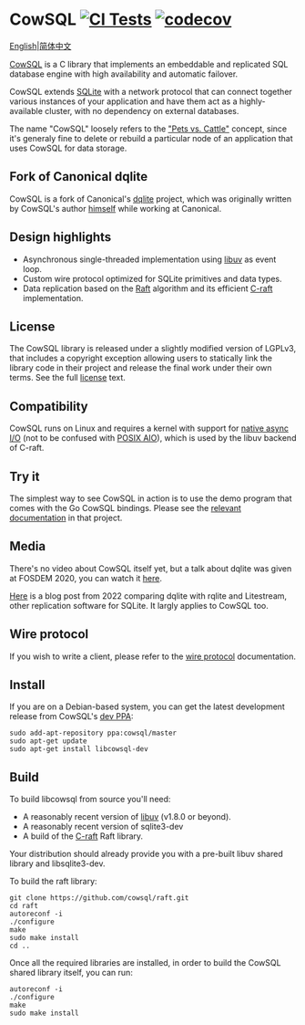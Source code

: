 CowSQL [![CI Tests](https://github.com/cowsql/cowsql/actions/workflows/build-and-test.yml/badge.svg)](https://github.com/cowsql/cowsql/actions/workflows/build-and-test.yml) [![codecov](https://codecov.io/gh/cowsql/cowsql/branch/master/graph/badge.svg)](https://codecov.io/gh/cowsql/cowsql)
======

[English](./README.md)|[简体中文](./README_CH.md)

[CowSQL](https://cowsql.dev) is a C library that implements an embeddable and
replicated SQL database engine with high availability and automatic failover.

CowSQL extends [SQLite](https://sqlite.org/) with a network protocol that can
connect together various instances of your application and have them act as a
highly-available cluster, with no dependency on external databases.

The name "CowSQL" loosely refers to the ["Pets
vs. Cattle"](https://iamondemand.com/blog/devops-concepts-pets-vs-cattle/)
concept, since it's generaly fine to delete or rebuild a particular node of an
application that uses CowSQL for data storage.

Fork of Canonical dqlite
------------------------

CowSQL is a fork of Canonical's [dqlite](https://github.com/canonical/dqlite)
project, which was originally written by CowSQL's author
[himself](https://github.com/canonical/dqlite/commits?author=freeekanayaka)
while working at Canonical.

Design highlights
----------------

* Asynchronous single-threaded implementation using [libuv](https://libuv.org/)
  as event loop.
* Custom wire protocol optimized for SQLite primitives and data types.
* Data replication based on the [Raft](https://raft.github.io/) algorithm and its
  efficient [C-raft](https://github.com/cowsql/raft) implementation.

License
-------

The CowSQL library is released under a slightly modified version of LGPLv3, that
includes a copyright exception allowing users to statically link the library
code in their project and release the final work under their own terms. See the
full [license](https://github.com/cowsql/cowsql/blob/master/LICENSE) text.

Compatibility
-------------

CowSQL runs on Linux and requires a kernel with support for [native async
I/O](https://man7.org/linux/man-pages/man2/io_setup.2.html) (not to be confused
with [POSIX AIO](https://man7.org/linux/man-pages/man7/aio.7.html)), which is
used by the libuv backend of C-raft.

Try it
-------

The simplest way to see CowSQL in action is to use the demo program that comes
with the Go CowSQL bindings. Please see the [relevant
documentation](https://github.com/cowsql/go-cowsql#demo) in that project.

Media
-----

There's no video about CowSQL itself yet, but a talk about dqlite was given at
FOSDEM 2020, you can watch it
[here](https://fosdem.org/2020/schedule/event/dqlite/).

[Here](https://gcore.com/blog/comparing-litestream-rqlite-dqlite/) is a blog post from 2022 comparing dqlite with rqlite and Litestream, other replication software for SQLite. It largly applies to CowSQL too.

Wire protocol
-------------

If you wish to write a client, please refer to the [wire protocol](https://dqlite.io/docs/protocol)
documentation.

Install
-------

If you are on a Debian-based system, you can get the latest development release from
CowSQL's [dev PPA](https://launchpad.net/~cowsql/+archive/ubuntu/master):

```
sudo add-apt-repository ppa:cowsql/master
sudo apt-get update
sudo apt-get install libcowsql-dev
```

Build
-----

To build libcowsql from source you'll need:

* A reasonably recent version of [libuv](http://libuv.org/) (v1.8.0 or beyond).
* A reasonably recent version of sqlite3-dev
* A build of the [C-raft](https://github.com/cowsql/raft) Raft library.

Your distribution should already provide you with a pre-built libuv shared
library and libsqlite3-dev.

To build the raft library:

```
git clone https://github.com/cowsql/raft.git
cd raft
autoreconf -i
./configure
make
sudo make install
cd ..
```

Once all the required libraries are installed, in order to build the CowSQL
shared library itself, you can run:

```
autoreconf -i
./configure
make
sudo make install
```
